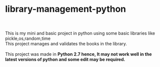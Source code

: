 # library-management-python
<br><br>
This is my mini and basic project in python using some basic libraries like pickle,os,random,time
<br>
This project manages and validates the books in the library.
<br>
<br>
This project was made in <b>Python 2.7<b> hence, It may not work well in the latest versions of python and some edit may be required.
